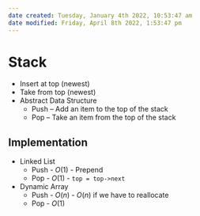 ```yaml
---
date created: Tuesday, January 4th 2022, 10:53:47 am
date modified: Friday, April 8th 2022, 1:53:47 pm
---
```


# Stack

- Insert at top (newest)
- Take from top (newest)
- Abstract Data Structure
    - Push – Add an item to the top of the stack
    - Pop – Take an item from the top of the stack

## Implementation

- Linked List
    - Push - $O(1)$ - Prepend
    - Pop - $O(1)$ - `top = top->next`
- Dynamic Array
    - Push - $O(n)$ - $O(n)$ if we have to reallocate
    - Pop - $O(1)$
